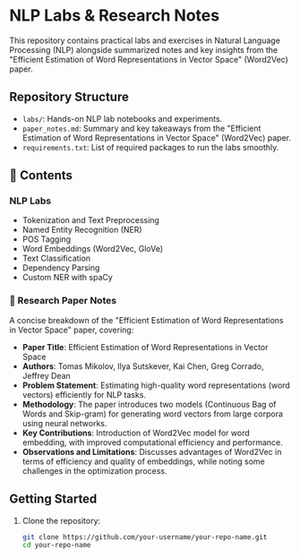 # NLP Labs & Research Notes

This repository contains practical labs and exercises in Natural Language Processing (NLP) alongside summarized notes and key insights from the "Efficient Estimation of Word Representations in Vector Space" (Word2Vec) paper.

##  Repository Structure

- `labs/`: Hands-on NLP lab notebooks and experiments.
- `paper_notes.md`: Summary and key takeaways from the "Efficient Estimation of Word Representations in Vector Space" (Word2Vec) paper.
- `requirements.txt`: List of required packages to run the labs smoothly.

## 📌 Contents

### NLP Labs
- Tokenization and Text Preprocessing
- Named Entity Recognition (NER)
- POS Tagging
- Word Embeddings (Word2Vec, GloVe)
- Text Classification
- Dependency Parsing
- Custom NER with spaCy

### 📝 Research Paper Notes
A concise breakdown of the "Efficient Estimation of Word Representations in Vector Space" paper, covering:
- **Paper Title**: Efficient Estimation of Word Representations in Vector Space
- **Authors**: Tomas Mikolov, Ilya Sutskever, Kai Chen, Greg Corrado, Jeffrey Dean
- **Problem Statement**: Estimating high-quality word representations (word vectors) efficiently for NLP tasks.
- **Methodology**: The paper introduces two models (Continuous Bag of Words and Skip-gram) for generating word vectors from large corpora using neural networks.
- **Key Contributions**: Introduction of Word2Vec model for word embedding, with improved computational efficiency and performance.
- **Observations and Limitations**: Discusses advantages of Word2Vec in terms of efficiency and quality of embeddings, while noting some challenges in the optimization process.

## Getting Started

1. Clone the repository:
   ```bash
   git clone https://github.com/your-username/your-repo-name.git
   cd your-repo-name
